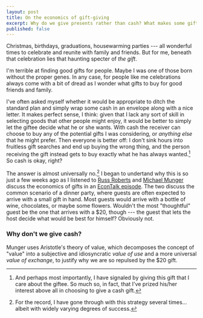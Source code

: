```yaml
---
layout: post
title: On the economics of gift-giving
excerpt: Why do we give presents rather than cash? What makes some gifts offensive and others lovely?
published: false
---
```


Christmas, birthdays, graduations, housewarming parties --- all wonderful times
to celebrate and reunite with family and friends. But for me, beneath that
celebration lies that haunting specter of *the gift*.

I'm terrible at finding good gifts for people. Maybe I was one of those born
without the proper genes. In any case, for people like me celebrations always
come with a bit of dread as I wonder what gifts to buy for good friends and
family.

I've often asked myself whether it would be appropriate to ditch the standard
plan and simply wrap some cash in an envelope along with a nice letter. It makes
perfect sense, I think: given that I lack any sort of skill in selecting goods
that other people might enjoy, it would be better to simply let the giftee
decide what he or she wants. With cash the receiver can choose to buy any of the
potential gifts I was considering, or *anything else* that he might prefer. Then
everyone is better off: I don't sink hours into fruitless gift searches and end
up buying the wrong thing, and the person receiving the gift instead gets to buy
exactly what he has always wanted.[^1] So cash is okay, right?

The answer is almost universally no.[^2] I began to undertand why this is so
just a few weeks ago as I listened to [Russ Roberts][1] and [Michael Munger][2]
discuss the economics of gifts in an [EconTalk episode][3]. The two discuss the
common scenario of a dinner party, where guests are often expected to arrive
with a small gift in hand. Most guests would arrive with a bottle of wine,
chocolates, or maybe some flowers. Wouldn't the most "thoughtful" guest be the
one that arrives with a $20, though --- the guest that lets the host decide what
would be best for himself? Obviously not.

### Why don't we give cash?

Munger uses Aristotle's theory of value, which decomposes the concept of "value"
into a subjective and idiosyncratic *value of use* and a more universal *value
of exchange*, to justify why we are so repulsed by the $20 gift.


[^1]: And perhaps most importantly, I have signaled by giving this gift that I care about the giftee. So much so, in fact, that I've prized his/her interest above all in choosing to give a cash gift.
[^2]: For the record, I have gone through with this strategy several times... albeit with widely varying degrees of success.

[1]: http://www.hoover.org/fellows/10516
[2]: http://www.michaelmunger.com/
[3]: http://www.econtalk.org/archives/2006/04/ticket_scalping.html
